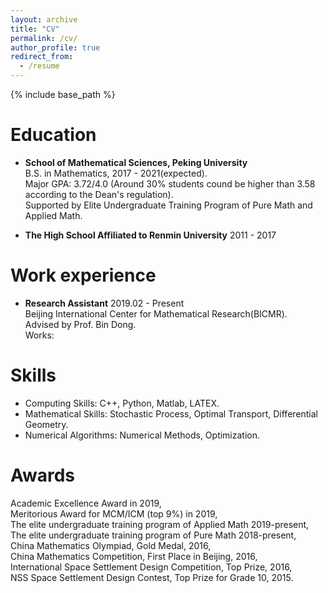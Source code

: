 ```yaml
---
layout: archive
title: "CV"
permalink: /cv/
author_profile: true
redirect_from:
  - /resume
---
```


{% include base_path %}

Education
======
* **School of Mathematical Sciences, Peking University**<br>
  B.S. in Mathematics, 2017 - 2021(expected).<br>
  Major GPA: 3.72/4.0 (Around 30% students cound be higher than 3.58 according to the Dean's regulation).<br>
  Supported by Elite Undergraduate Training Program of Pure Math and Applied Math.<br>
  
* **The High School Affiliated to Renmin University**
  2011 - 2017

Work experience
======
* **Research Assistant** 2019.02 - Present<br>
  Beijing International Center for Mathematical Research(BICMR).<br>
  Advised by Prof. Bin Dong.<br>
  Works:
  
Skills
======
* Computing Skills: C++, Python, Matlab, LATEX.
* Mathematical Skills: Stochastic Process, Optimal Transport, Differential Geometry.
* Numerical Algorithms: Numerical Methods, Optimization. 

Awards
======
Academic Excellence Award in 2019,<br>
Meritorious Award for MCM/ICM (top 9%) in 2019,<br>
The elite undergraduate training program of Applied Math 2019-present,<br>
The elite undergraduate training program of Pure Math 2018-present,<br>
China Mathematics Olympiad, Gold Medal, 2016,<br>
China Mathematics Competition, First Place in Beijing, 2016,<br>
International Space Settlement Design Competition, Top Prize, 2016,<br>
NSS Space Settlement Design Contest, Top Prize for Grade 10, 2015.<br>
